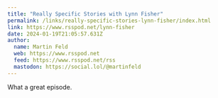 ```yaml
---
title: "Really Specific Stories with Lynn Fisher"
permalink: /links/really-specific-stories-lynn-fisher/index.html
link: https://www.rsspod.net/lynn-fisher
date: 2024-01-19T21:05:57.631Z
author: 
  name: Martin Feld
  web: https://www.rsspod.net
  feed: https://www.rsspod.net/rss
  mastodon: https://social.lol/@martinfeld
---
```


What a great episode. 
